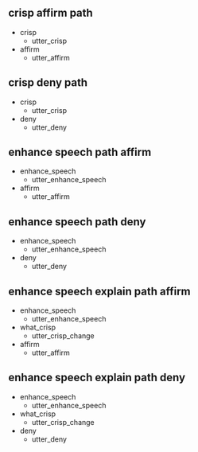 ## crisp affirm path
* crisp
  - utter_crisp
* affirm
  - utter_affirm
  
## crisp deny path
* crisp
  - utter_crisp
* deny
  - utter_deny
  
## enhance speech path affirm
* enhance_speech
  - utter_enhance_speech
* affirm
  - utter_affirm
  
## enhance speech path deny
* enhance_speech
  - utter_enhance_speech
* deny
  - utter_deny
  
## enhance speech explain path affirm
* enhance_speech
  - utter_enhance_speech
* what_crisp
  - utter_crisp_change
* affirm
  - utter_affirm
  
## enhance speech explain path deny
* enhance_speech
  - utter_enhance_speech
* what_crisp
  - utter_crisp_change
* deny
  - utter_deny 